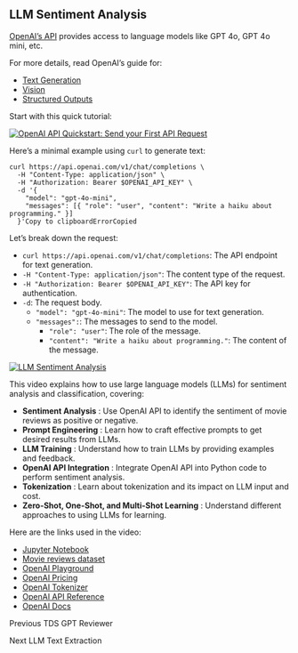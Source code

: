 ## LLM Sentiment Analysis

[OpenAI’s API](https://platform.openai.com/) provides access to language
models like GPT 4o, GPT 4o mini, etc.

For more details, read OpenAI’s guide for:

  * [Text Generation](https://platform.openai.com/docs/guides/text-generation)
  * [Vision](https://platform.openai.com/docs/guides/vision)
  * [Structured Outputs](https://platform.openai.com/docs/guides/structured-outputs)

Start with this quick tutorial:

[![OpenAI API Quickstart: Send your First API
Request](https://i.ytimg.com/vi_webp/Xz4ORA0cOwQ/sddefault.webp)](https://youtu.be/Xz4ORA0cOwQ)

Here’s a minimal example using `curl` to generate text:

    
    
    curl https://api.openai.com/v1/chat/completions \
      -H "Content-Type: application/json" \
      -H "Authorization: Bearer $OPENAI_API_KEY" \
      -d '{
        "model": "gpt-4o-mini",
        "messages": [{ "role": "user", "content": "Write a haiku about programming." }]
      }'Copy to clipboardErrorCopied

Let’s break down the request:

  * `curl https://api.openai.com/v1/chat/completions`: The API endpoint for text generation.
  * `-H "Content-Type: application/json"`: The content type of the request.
  * `-H "Authorization: Bearer $OPENAI_API_KEY"`: The API key for authentication.
  * `-d`: The request body.
    * `"model": "gpt-4o-mini"`: The model to use for text generation.
    * `"messages":`: The messages to send to the model.
      * `"role": "user"`: The role of the message.
      * `"content": "Write a haiku about programming."`: The content of the message.

[![LLM Sentiment
Analysis](https://i.ytimg.com/vi_webp/_D46QrX-2iU/sddefault.webp)](https://youtu.be/_D46QrX-2iU)

This video explains how to use large language models (LLMs) for sentiment
analysis and classification, covering:

  * **Sentiment Analysis** : Use OpenAI API to identify the sentiment of movie reviews as positive or negative.
  * **Prompt Engineering** : Learn how to craft effective prompts to get desired results from LLMs.
  * **LLM Training** : Understand how to train LLMs by providing examples and feedback.
  * **OpenAI API Integration** : Integrate OpenAI API into Python code to perform sentiment analysis.
  * **Tokenization** : Learn about tokenization and its impact on LLM input and cost.
  * **Zero-Shot, One-Shot, and Multi-Shot Learning** : Understand different approaches to using LLMs for learning.

Here are the links used in the video:

  * [Jupyter Notebook](https://colab.research.google.com/drive/1tVZBD9PKto1kPmVJFNUt0tdzT5EmLLWs)
  * [Movie reviews dataset](https://drive.google.com/file/d/1X33ao8_PE17c3htkQ-1p2dmW2xKmOq8Q/view)
  * [OpenAI Playground](https://platform.openai.com/playground/chat)
  * [OpenAI Pricing](https://openai.com/api/pricing/)
  * [OpenAI Tokenizer](https://platform.openai.com/tokenizer)
  * [OpenAI API Reference](https://platform.openai.com/docs/api-reference/)
  * [OpenAI Docs](https://platform.openai.com/docs/overview)

Previous TDS GPT Reviewer

Next LLM Text Extraction

